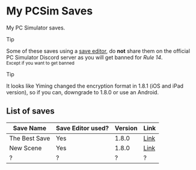 # My PCSim Saves
My PC Simulator saves.

> [!TIP]
> Some of these saves using a [save editor](https://discord.gg/CZgJnHgv4s), do **not** share them on the official PC Simulator Discord server as you will get banned for *Rule 14*.\
<sup>Except if you want to get banned</sup>

> [!TIP]
> It looks like Yiming changed the encryption format in 1.8.1 (iOS and iPad version), so if you can, downgrade to 1.8.0 or use an Android.


## List of saves


| Save Name     | Save Editor used? | Version | Link       |
|---------------|-------------------|---------|------------|
| The Best Save | Yes               | 1.8.0   | [Link](#)  |
| New Scene     | Yes               | 1.8.0   | [Link](#)
| ?             | ?                 | ?       | ?          |
